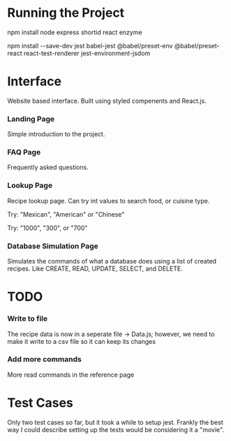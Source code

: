 # Running the Project
npm install node express shortid react enzyme

npm install --save-dev  jest babel-jest @babel/preset-env @babel/preset-react react-test-renderer jest-environment-jsdom

# Interface
Website based interface. Built using styled compenents and React.js.

### Landing Page
Simple introduction to the project.

### FAQ Page
Frequently asked questions. 

### Lookup Page
Recipe lookup page. Can try int values to search food, or cuisine type.

Try: "Mexican", "American" or "Chinese"

Try: "1000", "300", or "700"

### Database Simulation Page
Simulates the commands of what a database does using a list of created recipes. Like CREATE, READ, UPDATE, SELECT, and DELETE. 

# TODO 

### Write to file
The recipe data is now in a seperate file -> Data.js; however, we need to make it write to a csv file so it can keep its changes

### Add more commands
More read commands in the reference page

# Test Cases
Only two test cases so far, but it took a while to setup jest. Frankly the best way I could describe setting up the tests would be considering it a "movie". 
